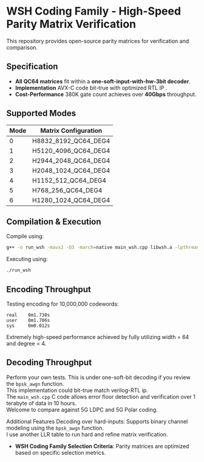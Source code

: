 # WSH Coding Family - High-Speed Parity Matrix Verification

This repository provides open-source parity matrices for verification and comparison.

## Specification

- **All QC64 matrices** fit within a **one-soft-input-with-hw-3bit decoder**.
- **Implementation** AVX-C code bit-true with optimized RTL IP  .
- **Cost-Performance** 380K gate count achieves over **40Gbps** throughput.

## Supported Modes

| Mode | Matrix Configuration |
|------|----------------------|
| 0    | H8832_8192_QC64_DEG4 |
| 1    | H5120_4096_QC64_DEG4 |
| 2    | H2944_2048_QC64_DEG4 |
| 3    | H2048_1024_QC64_DEG4 |
| 4    | H1152_512_QC64_DEG4  |
| 5    | H768_256_QC64_DEG4   |
| 6    | H1280_1024_QC64_DEG4 |

## Compilation & Execution

Compile using:  

```sh
g++ -o run_wsh -mavx2 -O3 -march=native main_wsh.cpp libwsh.a -lpthread
```

Executing using:  

```sh
./run_wsh 
```

## Encoding Throughput
Testing encoding for 10,000,000 codewords: 

```
real    0m1.730s
user    0m1.706s
sys     0m0.012s
```

Extremely high-speed performance achieved by fully utilizing width = 64 and degree = 4.  
  
## Decoding Throughput  
Perform your own tests.
This is under one-soft-bit decoding if you review the `bpsk_awgn` function.  
This implementation could bit-true match verilog-RTL ip.  
The `main_wsh.cpp` C code allows error floor detection and verification over 1 terabyte of data in 10 hours.  
Welcome to compare against 5G LDPC and 5G Polar coding.  

Additional Features
Decoding over hard-inputs: Supports binary channel modeling using the `bpsk_awgn` function.  
I use another LLR table to run hard and refine matrix verification.  

- **WSH Coding Family Selection Criteria**: Parity matrices are optimized based on specific selection metrics.







